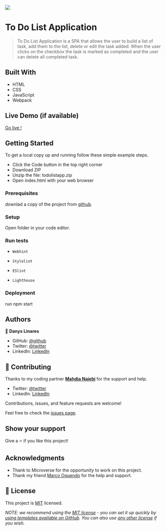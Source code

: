 ![](https://img.shields.io/badge/Microverse-blueviolet)

# To Do List Application

> To Do List Application is a SPA that allows the user to build a list of task, add them to the list, delete or edit the task added. When  the user clicks on the checkbox the task is marked as completed and the user can delete all completed task.


## Built With

- HTML
- CSS
- JavaScript
- Webpack

## Live Demo (if available)

[Go live !](https://d4nqw3rty.github.io/todolistapp/dist)


## Getting Started

To get a local copy up and running follow these simple example steps.

- Click the Code button in the top right corner
- Download ZIP
- Unzip the file: todolistapp.zip
- Open index.html with your web browser

### Prerequisites

downlad a copy of the project from [github](https://github.com/d4nQw3rty/todolistapp).


### Setup

Open folder in your code editor.

### Run tests

- `Webhint`

- `Stylelint`

- `ESlint`

- `Lighthouse`

### Deployment

run npm start

## Authors

👤 **Danys Linares**

- GitHub: [@github](https://github.com/d4nQw3rty)
- Twitter: [@twitter](https://twitter.com/Danys_Linares)
- LinkedIn: [LinkedIn](https://www.linkedin.com/in/danys-linares-6a328b238?lipi=urn%3Ali%3Apage%3Ad_flagship3_profile_view_base_contact_details%3BnkyI5IMjTzSg4PVJIZh%2BMw%3D%3D)

## 🤝 Contributing

Thanks to my coding partner **[Mahdia Naiebi](https://github.com/MAHDIA001)** for the support and help.
- Twitter: [@twitter](https://twitter.com/mahdia00734562/)
- LinkedIn: [LinkedIn](https://www.linkedin.com/in/mahdia-naiebi-614b23216/)

Contributions, issues, and feature requests are welcome!

Feel free to check the [issues page](../../issues/).

## Show your support

Give a ⭐️ if you like this project!

## Acknowledgments

- Thank to Microverse for the opportunity to work on this project.
- Thank my friend [Marco Oquendo](https://www.linkedin.com/in/marco-vinicio-oquendo-4a289156/) for the help and support.


## 📝 License

This project is [MIT](MIT.md) licensed.

_NOTE: we recommend using the [MIT license](https://choosealicense.com/licenses/mit/) - you can set it up quickly by [using templates available on GitHub](https://docs.github.com/en/communities/setting-up-your-project-for-healthy-contributions/adding-a-license-to-a-repository). You can also use [any other license](https://choosealicense.com/licenses/) if you wish._
